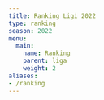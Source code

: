 ```yaml
---
title: Ranking Ligi 2022
type: ranking
season: 2022
menu:
  main:
    name: Ranking
    parent: liga
    weight: 2
aliases:
- /ranking
---
```

